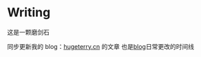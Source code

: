 # Writing
这是一颗磨剑石

同步更新我的 blog：[hugeterry.cn](http://hugeterry.cn/) 的文章
也是[blog](http://hugeterry.cn/)日常更改的时间线

